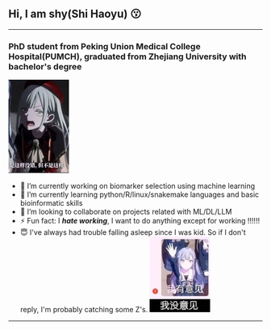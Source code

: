 ## Hi, I am shy(Shi Haoyu) 😗

---

### PhD student from Peking Union Medical College Hospital(PUMCH), graduated from Zhejiang University with bachelor's degree
![image](image/20250401222455_3.jpg)
- 🔭 I’m currently working on biomarker selection using machine learning
- 🌱 I’m currently learning python/R/linux/snakemake languages and basic bioinformatic skills
- 👯 I’m looking to collaborate on projects related with ML/DL/LLM
- ⚡ Fun fact: I ***hate working***, I want to do anything except for working !!!!!!
- 😇 I've always had trouble falling asleep since I was kid. So if I don't reply, I'm probably catching some Z's.
![image](image/20250401222406_3.jpg)
---

